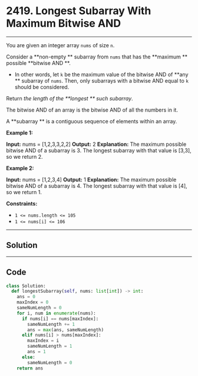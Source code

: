 # 2419. Longest Subarray With Maximum Bitwise AND

---

You are given an integer array `nums` of size `n`.

Consider a **non-empty ** subarray from `nums` that has the **maximum ** possible **bitwise AND **.

  * In other words, let `k` be the maximum value of the bitwise AND of **any ** subarray of `nums`. Then, only subarrays with a bitwise AND equal to `k` should be considered.



Return _the length of the **longest ** such subarray_.

The bitwise AND of an array is the bitwise AND of all the numbers in it.

A **subarray ** is a contiguous sequence of elements within an array.

 

**Example 1:**


**Input:** nums = [1,2,3,3,2,2]
**Output:** 2
**Explanation:**
The maximum possible bitwise AND of a subarray is 3.
The longest subarray with that value is [3,3], so we return 2.


**Example 2:**


**Input:** nums = [1,2,3,4]
**Output:** 1
**Explanation:**
The maximum possible bitwise AND of a subarray is 4.
The longest subarray with that value is [4], so we return 1.


 

**Constraints:**

  * `1 <= nums.length <= 105`
  * `1 <= nums[i] <= 106`

---

## Solution



---

## Code
```python
class Solution:
  def longestSubarray(self, nums: list[int]) -> int:
    ans = 0
    maxIndex = 0
    sameNumLength = 0
    for i, num in enumerate(nums):
      if nums[i] == nums[maxIndex]:
        sameNumLength += 1
        ans = max(ans, sameNumLength)
      elif nums[i] > nums[maxIndex]:
        maxIndex = i
        sameNumLength = 1
        ans = 1
      else:
        sameNumLength = 0
    return ans
```
